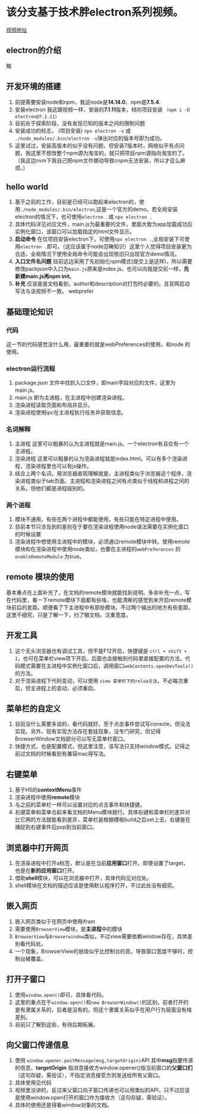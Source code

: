 # 该分支基于技术胖electron系列视频。

[视频地址](https://www.bilibili.com/video/BV177411s7Lt)


## electron的介绍

 略

## 开发环境的搭建 

1. 前提需要安装node和npm，我这node是**14.14.0**、npm是**7.5.4**.
2. 安装electron 我这跟视频一样，安装的**7.1.11**版本，倾向项目安装 `（npm i -D electron@7.1.11）`
3. 目前处于探索阶段，没有发现已知的版本之间的限制问题
4. 安装成功的标志， (项目安装) `npx electron -v`  或 `./node_modules/.bin/electron -v`弹出对应的版本号即为成功。
5. 这里试过，安装高版本的似乎没有问题，但安装7版本时，网络似乎有点问题，我这里不想改整个npm源为淘宝的，就只把项目npm源指向淘宝的了。（我这边nvm下我自己把npm文件挪动导致cnpm无法安装，所以才这么麻烦。）


## hello world 

1. 基于之前的工作，目前是已经可以跑起来electron的，使用`./node_modules/.bin/electron`,这是一个官方的demo。若全局安装electron的情况下，也可使用`electron .`或 `npx electron .`
2. 具体代码详见对应文件，main.js为最重要的文件，里面大致为app加载成功后实例化窗口，该窗口可以加载指定的html文件显示。
3. **启动命令** 在仅项目安装electron下，可使用`npx electron .`,全局安装下可使用`electron .`即可。（这应该属于node范畴知识）这里个人觉得项目安装更为合适，全局情况下使用全局命令可能会出现依旧只出现官方demo情况。
4. **入口文件名问题** 目前这边采用了先初始化npm模式(提交上是这样)，所以需要修改packjson中入口为`main.js`原来是index.js。也可以向我提交前一样，**先新建main.js再npm init**。
5. **补充** 应该是是文档看到，author和description对打包时必要的。且官网启动写法与该视频不一致。
webprefer
## 基础理论知识

### 代码
 这一节的代码感觉没什么用，最重要的就是webPreferences的使用，和node 的使用。

### electron运行流程
1. package.json 文件中找到入口文件，即main字段对应的文件，这里为main.js。
2. main.js 即为主进程，在主进程中创建渲染进程。
3. 渲染进程读取页面和布局并显示。
4. 渲染进程使用ipc在主进程执行任务并获取信息。

### 名词解释
1. 主进程  这里可以粗暴的认为主进程就是main.js。一个electron有且仅有一个主进程。
2. 渲染进程 这里可以粗暴的认为渲染进程就是index.html。可以有多个渲染进程，渲染进程里也可以有js操作。
3. 结合上两个名词，用浏览器直观理解就是，主进程类似于浏览器这个程序，渲染进程类似于tab页面。主进程和渲染进程之间有点类似于线程和进程之间的关系，但他们都是进程级别的。

### 两个进程

1. 模块不通用，有些在两个进程中都能使用，有些只能在特定进程中使用。
2. 目前本节只涉及到的差别在于要在渲染进程使用node语法需要在实例化窗口的时候设置
3. 渲染进程中想使用主进程中的模块，必须通过remote模块中转。使用remote模块和在渲染进程中使用node类似，也要在主进程的`webPreferences` 的`enableRemoteModule` 为true。

## remote 模块的使用

基本重点在上面补充了，在文档的remote模块就能找到说明。多余补充一点，写在代码里，看一下remote模块下面都有些啥，也能清晰的感觉到未开启remote模块前后的差距。顺便看了下主进程中有那些模块。不过两个输出的地方有些差距。这里不细究，只是了解一下，扫了眼文档，注重宽度。

## 开发工具

1. 这个无头浏览器也有调试工具，但不是F12开启，快捷键是 `ctrl + shift + I`，也可在菜单栏view项下开启。后面也会接触到代码里直接配置的方法。代码模式需要在主进程中实例化窗口后，调用窗口`webContents.openDevTools()`的方法。
2. 对于渲染进程下代码变动，可以使用 `view 菜单栏下的reloa方法`，不必每次重启，但主进程上的变动，必须重启。

## 菜单栏的自定义

1. 目前没什么需要多说的，看代码就好。至于点击事件尝试写console，但没法实现。另外，现有实现方法存在套娃现象，没专门研究，但记得BrowserWindow文档部分可以写无菜单栏窗口。
2. 快捷方式，也是配置模式，但这里注意，该写法只支持window模式。记得之前过文档的时候看到有兼容mac得写法。

## 右键菜单

1. 基于H5的**contextMenu**事件
2. 渲染进程中使用**remote**模块
3. 与之前的菜单栏一样可以设置对应的点击事件和快捷键。
4. 右键菜单和菜单合起来看文档的Menu模块就行。具体右键和菜单栏的差异对比它两的方法就能看到差异，菜单栏是根据模板build之后set上去，右键是在捕捉到右键事件后pop到当前窗口。

## 浏览器中打开网页

1. 在渲染进程中打开a标签，默认是在当前**应用窗口**打开。即使设置了target，也是在**新的应用窗口**打开。
2. 借助**shell**模块，可以在浏览器中打开，具体代码见对应处。
3. shell模块在文档的描述应该是使用默认程序打开，不过此处没有细究。

## 嵌入网页

1. 嵌入网页类似于在网页中使用ifram
2. 需要使用`BrowserView`模块，是**主进程**中的模块
3. `BrowserView`与`Browserwindow`类似，不过view需要依赖window存在，具体差别看代码处。
4. 一个现象，BrowserView的层级似乎比控制台的高，导致窗口宽度不够时，控制台被覆盖。

## 打开子窗口

1. 使用`window.open()`即可，具体看代码。
2. 这里的重点在于`window.open()`和`new BrowserWindow()`的区别，前者打开的是有隶属关系的，后者是没有的。但这个隶属关系似乎在用户行为层面没有啥差别。
3. 目前只了解到这些，有待后期拓展。

## 向父窗口传递信息

1. 使用 `window.opener.postMessage(msg,targetOrigin)`API 其中**msg**指要传递的信息，**targetOrigin** 指消息接收方window.opener()指当前窗口的**父窗口们**（这句存疑，需验证），不指定消息接受方则发送给所有父窗口。
2. 具体使用见代码
3. 视频里没讲的，反过来父窗口向子窗口传递也可以用类似的API，只不过应该是使用window.open打开的窗口作为接收方（这句存疑，需验证）。
4. 具体的使用还是得看window对象的文档。
